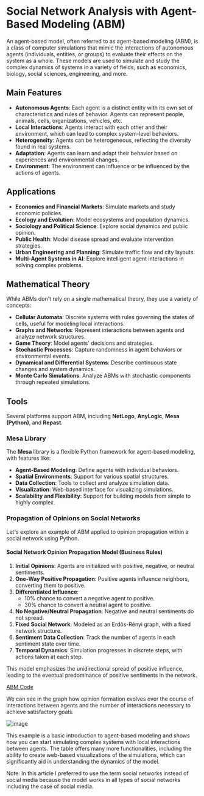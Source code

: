 # Social Network Analysis with Agent-Based Modeling (ABM)

An agent-based model, often referred to as agent-based modeling (ABM), is a class of computer simulations that mimic the interactions of autonomous agents (individuals, entities, or groups) to evaluate their effects on the system as a whole. These models are used to simulate and study the complex dynamics of systems in a variety of fields, such as economics, biology, social sciences, engineering, and more.

## Main Features

- **Autonomous Agents**: Each agent is a distinct entity with its own set of characteristics and rules of behavior. Agents can represent people, animals, cells, organizations, vehicles, etc.
- **Local Interactions**: Agents interact with each other and their environment, which can lead to complex system-level behaviors.
- **Heterogeneity**: Agents can be heterogeneous, reflecting the diversity found in real systems.
- **Adaptation**: Agents can learn and adapt their behavior based on experiences and environmental changes.
- **Environment**: The environment can influence or be influenced by the actions of agents.

## Applications

- **Economics and Financial Markets**: Simulate markets and study economic policies.
- **Ecology and Evolution**: Model ecosystems and population dynamics.
- **Sociology and Political Science**: Explore social dynamics and public opinion.
- **Public Health**: Model disease spread and evaluate intervention strategies.
- **Urban Engineering and Planning**: Simulate traffic flow and city layouts.
- **Multi-Agent Systems in AI**: Explore intelligent agent interactions in solving complex problems.

## Mathematical Theory

While ABMs don't rely on a single mathematical theory, they use a variety of concepts:

- **Cellular Automata**: Discrete systems with rules governing the states of cells, useful for modeling local interactions.
- **Graphs and Networks**: Represent interactions between agents and analyze network structures.
- **Game Theory**: Model agents' decisions and strategies.
- **Stochastic Processes**: Capture randomness in agent behaviors or environmental events.
- **Dynamical and Differential Systems**: Describe continuous state changes and system dynamics.
- **Monte Carlo Simulations**: Analyze ABMs with stochastic components through repeated simulations.

## Tools

Several platforms support ABM, including **NetLogo**, **AnyLogic**, **Mesa (Python)**, and **Repast**.

### Mesa Library

The **Mesa** library is a flexible Python framework for agent-based modeling, with features like:

- **Agent-Based Modeling**: Define agents with individual behaviors.
- **Spatial Environments**: Support for various spatial structures.
- **Data Collection**: Tools to collect and analyze simulation data.
- **Visualization**: Web-based interface for visualizing simulations.
- **Scalability and Flexibility**: Support for building models from simple to highly complex.

### Propagation of Opinions on Social Networks

Let's explore an example of ABM applied to opinion propagation within a social network using Python.

#### Social Network Opinion Propagation Model (Business Rules)

1. **Initial Opinions**: Agents are initialized with positive, negative, or neutral sentiments.
2. **One-Way Positive Propagation**: Positive agents influence neighbors, converting them to positive.
3. **Differentiated Influence**: 
    - 10% chance to convert a negative agent to positive.
    - 30% chance to convert a neutral agent to positive.
4. **No Negative/Neutral Propagation**: Negative and neutral sentiments do not spread.
5. **Fixed Social Network**: Modeled as an Erdős-Rényi graph, with a fixed network structure.
6. **Sentiment Data Collection**: Track the number of agents in each sentiment state over time.
7. **Temporal Dynamics**: Simulation progresses in discrete steps, with actions taken at each step.

This model emphasizes the unidirectional spread of positive influence, leading to the eventual predominance of positive sentiments in the network.

[ABM Code](abm.py)

We can see in the graph how opinion formation evolves over the course of interactions between agents and the number of interactions necessary to achieve satisfactory goals.

![image](https://github.com/user-attachments/assets/660a3a8a-e541-4363-9272-fd5d900c6373)


This example is a basic introduction to agent-based modeling and shows how you can start simulating complex systems with local interactions between agents. The table offers many more functionalities, including the ability to create web-based visualizations of the simulations, which can significantly aid in understanding the dynamics of the model.

Note: In this article I preferred to use the term social networks instead of social media because the model works in all types of social networks including the case of social media.

